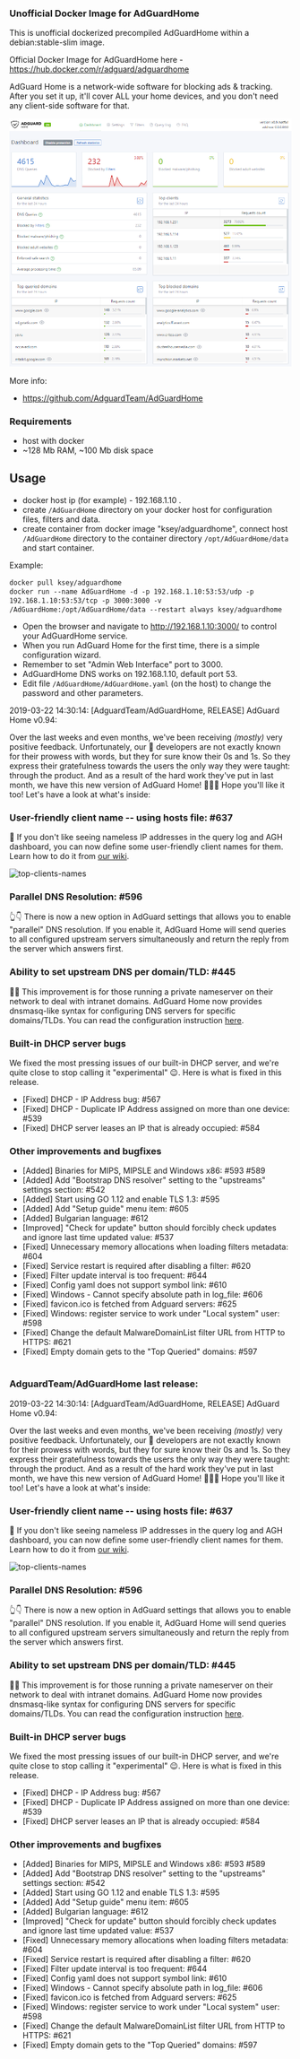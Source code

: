 ### Unofficial Docker Image for AdGuardHome
This is unofficial dockerized precompiled AdGuardHome within a debian:stable-slim image.

Official Docker Image for AdGuardHome here - https://hub.docker.com/r/adguard/adguardhome

AdGuard Home is a network-wide software for blocking ads & tracking. After you set it up, it'll cover ALL your home devices, and you don't need any client-side software for that.

![AdGuardHome](https://raw.githubusercontent.com/MrKsey/AdGuardHome/master/adh.PNG)

More info:
- https://github.com/AdguardTeam/AdGuardHome

### Requirements

* host with docker
* ~128 Mb RAM, ~100 Mb disk space 

## Usage

* docker host ip (for example) - 192.168.1.10 .
* create ```/AdGuardHome``` directory on your docker host for configuration files, filters and data.
* create container from docker image "ksey/adguardhome", connect host ```/AdGuardHome``` directory to the container directory ```/opt/AdGuardHome/data``` and start container.

Example:
```
docker pull ksey/adguardhome
docker run --name AdGuardHome -d -p 192.168.1.10:53:53/udp -p 192.168.1.10:53:53/tcp -p 3000:3000 -v /AdGuardHome:/opt/AdGuardHome/data --restart always ksey/adguardhome
```

* Open the browser and navigate to http://192.168.1.10:3000/ to control your AdGuardHome service.
* When you run AdGuard Home for the first time, there is a simple configuration wizard.
* Remember to set "Admin Web Interface" port to 3000.
* AdGuardHome DNS works on 192.168.1.10, default port 53.
* Edit file ```/AdGuardHome/AdGuardHome.yaml``` (on the host) to change the password and other parameters.
















































2019-03-22 14:30:14: [AdguardTeam/AdGuardHome, RELEASE] AdGuard Home v0.94:

Over the last weeks and even months, we've been receiving *(mostly)* very positive feedback. Unfortunately, our 🤖 developers are not exactly known for their prowess with words, but they for sure know their 0s and 1s. So they express their gratefulness towards the users the only way they were taught: through the product. And as a result of the hard work they've put in last month, we have this new version of AdGuard Home! 💃💃💃 Hope you'll like it too! Let's have a look at what's inside:

### User-friendly client name -- using hosts file: #637 

🙈 If you don't like seeing nameless IP addresses in the query log and AGH dashboard, you can now define some user-friendly client names for them. Learn how to do it from [our wiki](https://github.com/AdguardTeam/AdGuardHome/wiki/Configuration#friendly-names).

![top-clients-names](https://user-images.githubusercontent.com/5947035/54820830-81ac8400-4cb1-11e9-9ade-eac9abc67f5d.png)

### Parallel DNS Resolution: #596 

👆👇 There is now a new option in AdGuard settings that allows you to enable "parallel" DNS resolution. If you enable it, AdGuard Home will send queries to all configured upstream servers simultaneously and return the reply from the server which answers first.

### Ability to set upstream DNS per domain/TLD: #445

👨‍💻 This improvement is for those running a private nameserver on their network to deal with intranet domains. AdGuard Home now provides dnsmasq-like syntax for configuring DNS servers for specific domains/TLDs. You can read the configuration instruction [here](https://github.com/AdguardTeam/AdGuardHome/wiki/Configuration#upstreams-for-domains).

### Built-in DHCP server bugs

We fixed the most pressing issues of our built-in DHCP server, and we're quite close to stop calling it "experimental" 😉. Here is what is fixed in this release.

* [Fixed] DHCP - IP Address bug: #567
* [Fixed] DHCP - Duplicate IP Address assigned on more than one device: #539 
* [Fixed] DHCP server leases an IP that is already occupied: #584 

### Other improvements and bugfixes

* [Added] Binaries for MIPS, MIPSLE and Windows x86: #593 #589 
* [Added] Add "Bootstrap DNS resolver" setting to the "upstreams" settings section: #542 
* [Added] Start using GO 1.12 and enable TLS 1.3: #595 
* [Added] Add "Setup guide" menu item: #605 
* [Added] Bulgarian language: #612 
* [Improved] "Check for update" button should forcibly check updates and ignore last time updated value: #537 
* [Fixed] Unnecessary memory allocations when loading filters metadata: #604 
* [Fixed] Service restart is required after disabling a filter: #620 
* [Fixed] Filter update interval is too frequent: #644 
* [Fixed] Config yaml does not support symbol link: #610 
* [Fixed] Windows - Cannot specify absolute path in log_file: #606 
* [Fixed] favicon.ico is fetched from Adguard servers: #625 
* [Fixed] Windows: register service to work under "Local system" user: #598 
* [Fixed] Change the default MalwareDomainList filter URL from HTTP to HTTPS: #621 
* [Fixed] Empty domain gets to the "Top Queried" domains: #597 
# #
### AdguardTeam/AdGuardHome last release:
2019-03-22 14:30:14: [AdguardTeam/AdGuardHome, RELEASE] AdGuard Home v0.94:

Over the last weeks and even months, we've been receiving *(mostly)* very positive feedback. Unfortunately, our 🤖 developers are not exactly known for their prowess with words, but they for sure know their 0s and 1s. So they express their gratefulness towards the users the only way they were taught: through the product. And as a result of the hard work they've put in last month, we have this new version of AdGuard Home! 💃💃💃 Hope you'll like it too! Let's have a look at what's inside:

### User-friendly client name -- using hosts file: #637 

🙈 If you don't like seeing nameless IP addresses in the query log and AGH dashboard, you can now define some user-friendly client names for them. Learn how to do it from [our wiki](https://github.com/AdguardTeam/AdGuardHome/wiki/Configuration#friendly-names).

![top-clients-names](https://user-images.githubusercontent.com/5947035/54820830-81ac8400-4cb1-11e9-9ade-eac9abc67f5d.png)

### Parallel DNS Resolution: #596 

👆👇 There is now a new option in AdGuard settings that allows you to enable "parallel" DNS resolution. If you enable it, AdGuard Home will send queries to all configured upstream servers simultaneously and return the reply from the server which answers first.

### Ability to set upstream DNS per domain/TLD: #445

👨‍💻 This improvement is for those running a private nameserver on their network to deal with intranet domains. AdGuard Home now provides dnsmasq-like syntax for configuring DNS servers for specific domains/TLDs. You can read the configuration instruction [here](https://github.com/AdguardTeam/AdGuardHome/wiki/Configuration#upstreams-for-domains).

### Built-in DHCP server bugs

We fixed the most pressing issues of our built-in DHCP server, and we're quite close to stop calling it "experimental" 😉. Here is what is fixed in this release.

* [Fixed] DHCP - IP Address bug: #567
* [Fixed] DHCP - Duplicate IP Address assigned on more than one device: #539 
* [Fixed] DHCP server leases an IP that is already occupied: #584 

### Other improvements and bugfixes

* [Added] Binaries for MIPS, MIPSLE and Windows x86: #593 #589 
* [Added] Add "Bootstrap DNS resolver" setting to the "upstreams" settings section: #542 
* [Added] Start using GO 1.12 and enable TLS 1.3: #595 
* [Added] Add "Setup guide" menu item: #605 
* [Added] Bulgarian language: #612 
* [Improved] "Check for update" button should forcibly check updates and ignore last time updated value: #537 
* [Fixed] Unnecessary memory allocations when loading filters metadata: #604 
* [Fixed] Service restart is required after disabling a filter: #620 
* [Fixed] Filter update interval is too frequent: #644 
* [Fixed] Config yaml does not support symbol link: #610 
* [Fixed] Windows - Cannot specify absolute path in log_file: #606 
* [Fixed] favicon.ico is fetched from Adguard servers: #625 
* [Fixed] Windows: register service to work under "Local system" user: #598 
* [Fixed] Change the default MalwareDomainList filter URL from HTTP to HTTPS: #621 
* [Fixed] Empty domain gets to the "Top Queried" domains: #597 
